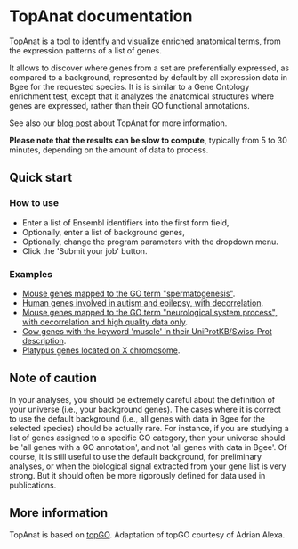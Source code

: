 TopAnat documentation
=====================

TopAnat is a tool to identify and visualize enriched anatomical terms, from the expression patterns of a list of genes.

It allows to discover where genes from a set are preferentially expressed, as compared to a background, represented by default by all expression data in Bgee for the requested species. It is is similar to a Gene Ontology enrichment test, except that it analyzes the anatomical structures where genes are expressed, rather than their GO functional annotations.

See also our [blog post](https://bgeedb.wordpress.com/category/topanat/ "Link to the Bgee Wordpress blog") about TopAnat for more information.

**Please note that the results can be slow to compute**, typically from 5 to 30 minutes, depending on the amount of data to process.

Quick start
-----------

### How to use

*   Enter a list of Ensembl identifiers into the first form field,
*   Optionally, enter a list of background genes,
*   Optionally, change the program parameters with the dropdown menu.
*   Click the 'Submit your job' button.

### Examples

*   [Mouse genes mapped to the GO term "spermatogenesis"](?page=top_anat#/result/00fecfca04bf1b2cf88ced9b0a937d68f0eea6cb "TopAnat example").
*   [Human genes involved in autism and epilepsy, with decorrelation](?page=top_anat#/result/8fce889da7b4519c5792573ed3933032c8122819 "TopAnat example").
*   [Mouse genes mapped to the GO term "neurological system process", with decorrelation and high quality data only](?page=top_anat#/result/e37009ba698919c75d06e81b3eca5d48f78210a0 "TopAnat example").
*   [Cow genes with the keyword 'muscle' in their UniProtKB/Swiss-Prot description](?page=top_anat#/result/7e8c74c073be03be4c40810c16c6be06c0bef1be "TopAnat example").
*   [Platypus genes located on X chromosome](?page=top_anat#/result/5fc8ff1fcfed7cfba0f82f82a67b418ce8a709b6 "TopAnat example").

Note of caution
---------------

In your analyses, you should be extremely careful about the definition of your universe (i.e., your background genes). The cases where it is correct to use the default background (i.e., all genes with data in Bgee for the selected species) should be actually rare. For instance, if you are studying a list of genes assigned to a specific GO category, then your universe should be 'all genes with a GO annotation', and not 'all genes with data in Bgee'. Of course, it is still useful to use the default background, for preliminary analyses, or when the biological signal extracted from your gene list is very strong. But it should often be more rigorously defined for data used in publications.

More information
----------------

TopAnat is based on [topGO](https://bioconductor.org/packages/topGO/ "topGO package in Bioconductor"). Adaptation of topGO courtesy of Adrian Alexa.